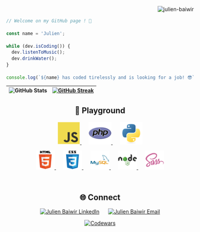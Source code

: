 <p align="right"> <img src="https://komarev.com/ghpvc/?username=julien-baiwir&label=Profile%20views&color=0e75b6&style=flat" alt="julien-baiwir" /> </p>

```javascript
// Welcome on my GitHub page ! 🚀

const name = 'Julien';

while (dev.isCoding()) {
  dev.listenToMusic();
  dev.drinkWater();
}

console.log(`${name} has coded tirelessly and is looking for a job! 😎`);
```

| ![GitHub Stats](https://github-readme-stats.vercel.app/api?username=julien-baiwir&show_icons=true&locale=en) | [![GitHub Streak](https://streak-stats.demolab.com?user=Julien-Baiwir&theme=transparent&mode=weekly)](https://git.io/streak-stats) |
|---|---|

<div align="center">
  <h2 align="center">🧰 Playground</h2>
  <p align="center">
    <a href="https://developer.mozilla.org/en-US/docs/Web/JavaScript" target="_blank" rel="noreferrer">
      <img src="https://raw.githubusercontent.com/devicons/devicon/master/icons/javascript/javascript-original.svg" alt="javascript" width="60" height="60"/>
    </a>
    &nbsp;&nbsp;&nbsp;&nbsp;
    <a href="https://www.php.net" target="_blank" rel="noreferrer">
      <img src="https://raw.githubusercontent.com/devicons/devicon/master/icons/php/php-original.svg" alt="php" width="60" height="60"/>
    </a>
    &nbsp;&nbsp;&nbsp;&nbsp;
    <a href="https://www.python.org" target="_blank" rel="noreferrer">
      <img src="https://raw.githubusercontent.com/devicons/devicon/master/icons/python/python-original.svg" alt="python" width="60" height="60"/>
    </a>
    <br>
    <span style="border-bottom: 2px solid #0366d6;"></span>
  </p>
</div>

<div align="center">
  <p align="center">
    <a href="https://www.w3.org/html/" target="_blank" rel="noreferrer">
      <img src="https://raw.githubusercontent.com/devicons/devicon/master/icons/html5/html5-original-wordmark.svg" alt="html5" width="50" height="50"/>
    </a>
    &nbsp;&nbsp;&nbsp;&nbsp;
    <a href="https://www.w3schools.com/css/" target="_blank" rel="noreferrer">
      <img src="https://raw.githubusercontent.com/devicons/devicon/master/icons/css3/css3-original-wordmark.svg" alt="css3" width="50" height="50"/>
    </a>
    &nbsp;&nbsp;&nbsp;&nbsp;
    <a href="https://www.mysql.com/" target="_blank" rel="noreferrer">
      <img src="https://raw.githubusercontent.com/devicons/devicon/master/icons/mysql/mysql-original-wordmark.svg" alt="mysql" width="50" height="50"/>
    </a>
    &nbsp;&nbsp;&nbsp;&nbsp;
    <a href="https://nodejs.org" target="_blank" rel="noreferrer">
      <img src="https://raw.githubusercontent.com/devicons/devicon/master/icons/nodejs/nodejs-original-wordmark.svg" alt="nodejs" width="50" height="50"/>
    </a>
    &nbsp;&nbsp;&nbsp;&nbsp;
    <a href="https://sass-lang.com" target="_blank" rel="noreferrer">
      <img src="https://raw.githubusercontent.com/devicons/devicon/master/icons/sass/sass-original.svg" alt="sass" width="50" height="50"/>
    </a>
  </p>
</div>
<br>
<div align="center" >

  <h2 align="center">🌐 Connect</h2>

  [![Julien Baiwir LinkedIn](https://img.shields.io/badge/-Julien%20Baiwir-blue?style=flat&logo=linkedin&logoColor=white&logoSize=70)](https://www.linkedin.com/in/julien-baiwir/)
  &nbsp;&nbsp;&nbsp;&nbsp;
  [![Julien Baiwir Email](https://img.shields.io/badge/-julien.baiwir%40protonmail.com-purple?style=flat&logo=gmail&logoColor=white&logoSize=70)](mailto:julien.baiwir@protonmail.com)

  [![Codewars](https://www.codewars.com/users/Julien-Baiwir/badges/small)](https://www.codewars.com/users/Julien-Baiwir)

</div>
